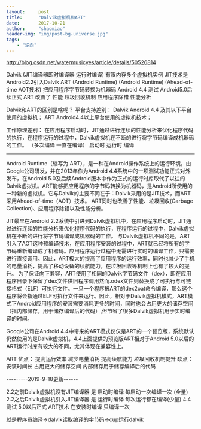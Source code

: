 ```yaml
---
layout:     post
title:      "Dalvik虚拟机和ART"
date:       2017-10-21
author:     "shaomiao"
header-img: "img/post-bg-universe.jpg"
tags:
    - "逆向"
---
```

http://blog.csdn.net/watermusicyes/article/details/50526814

Dalvik (JIT编译器即时编译器 运行时编译) 有限内存多个虚拟机实例 JIT技术是Android2.2引入Dalvik
ART (Android Runtime) (Android Runtime) (Ahead-of-time AOT技术) 把应用程序字节码转换为机器码 Android 4.4 测试 Android5.0后续正式
ART 改善了 性能 垃圾回收机制 应用程序除错  性能分析




Dalvik和ART的区别是啥呢？
平台支持差别：
Dalvik Android 4.4 及其以下平台使用的虚拟机； ART Android4.4以上平台使用的虚拟机技术；

工作原理差别：
在应用程序启动时，JIT通过进行连续的性能分析来优化程序代码的执行，在程序运行的过程中，Dalvik虚拟机在不断的进行将字节码编译成机器码的工作。 （多次编译 一直在编译） 启动时 运行时 编译

------

Android Runtime（缩写为 ART），是一种在Android操作系统上的运行环境，由Google公司研发，并在2013年作为Android 4.4系统中的一项测试功能正式对外发布，在Android 5.0及后续Android版本中作为正式的运行时库取代了以往的Dalvik虚拟机。ART能够把应用程序的字节码转换为机器码，是Android所使用的一种新的虚拟机。它与Dalvik的主要不同在于：Dalvik采用的是JIT技术，而ART采用Ahead-of-time（AOT）技术。 ART同时也改善了性能、垃圾回收(Garbage Collection)、应用程序除错以及性能分析。

JIT最早在Android 2.2系统中引进到Dalvik虚拟机中，在应用程序启动时，JIT通过进行连续的性能分析来优化程序代码的执行，在程序运行的过程中，Dalvik虚拟机在不断的进行将字节码编译成机器码的工作。 与Dalvik虚拟机不同的是，ART引入了AOT这种预编译技术，在应用程序安装的过程中，ART就已经将所有的字节码重新编译成了机器码。应用程序运行过程中无需进行实时的编译工作，只需要进行直接调用。因此，ART极大的提高了应用程序的运行效率，同时也减少了手机的电量消耗，提高了移动设备的续航能力，在垃圾回收等机制上也有了较大的提升。 为了保证向下兼容，ART使用了相同的Dalvik字节码文件（dex），即在应用程序目录下保留了dex文件供旧程序调用然而.odex文件则替换成了可执行与可链接格式（ELF）可执行文件。一旦一个程序被ART的dex2oat命令编译，那么这个程序将会指通过ELF可执行文件来运行。因此，相对于Dalvik虚拟机模式，ART模式下Android应用程序的安装需要消耗更多的时间，同时也会占用更大的储存空间（指内部储存，用于储存编译后的代码）,但节省了很多Dalvik虚拟机用于实时编译的时间。

Google公司在Android 4.4中带来的ART模式仅仅是ART的一个预览版，系统默认仍然使用的是Dalvik虚拟机，4.4上面提供的预览版ART相对于Android 5.0以后的ART运行时库有较大的不同，尤其体现在兼容性上。

ART
优点：
提高运行效率
减少电量消耗
提高续航能力
垃圾回收机制提升
缺点：
安装时间长
占用更大的储存空间 内部储存用于储存编译后的代码


---------2019-9-18更新------

2.2之前Dalvik虚拟机没有JIT编译器 是  启动时编译  每启动一次编译一次 (全量)
2.2之后Dalvik虚拟机引入JIT编译器 是 运行时编译  每次运行都在编译(少量)
4.4 测试 5.0以后正式 ART技术  在安装时编译 只编译一次


就是程序员编译->dalvik读取编译的字节码->cup运行dalvik
